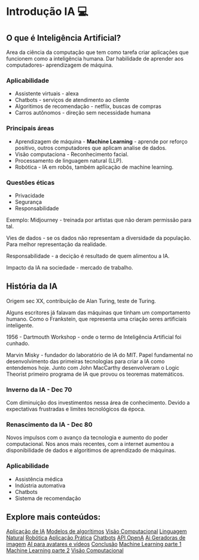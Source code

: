 # Introdução IA :computer:

## O que é Inteligência Artificial?

Area da ciência da computação que tem como tarefa criar aplicações que funcionem como a inteligência humana. Dar habilidade de aprender aos computadores- aprendizagem de máquina.

### Aplicabilidade

- Assistente virtuais - alexa
- Chatbots - serviços de atendimento ao cliente
- Algoritimos de recomendação - netflix, buscas de compras
- Carros autônomos - direção sem necessidade humana

### Principais áreas

- Aprendizagem de máquina - **Machine Learning** - aprende por reforço positivo, outros computadores que aplicam analise de dados.
- Visão computaciona - Reconhecimento facial.
- Processamento de linguagem natural (LLP).
- Robótica - IA em robôs, também aplicação de machine learning.

### Questões éticas

- Privacidade
- Segurança
- Responsabilidade

Exemplo: Midjourney - treinada por artistas que não deram permissão para tal.

Vies de dados - se os dados não representam a diversidade da população. Para melhor representação da realidade.

Responsabilidade - a decição é resultado de quem alimentou a IA.

Impacto da IA na sociedade - mercado de trabalho.

## História da IA

Origem sec XX, contribuição de Alan Turing, teste de Turing.

Alguns escritores já falavam das máquinas que tinham um comportamento humano. Como o Frankstein, que representa uma criação seres artificiais inteligente.

1956 - Dartmouth Workshop - onde o termo de Inteligência Artificial foi cunhado.

Marvin Misky - fundador do laboratório de IA do MIT. Papel fundamental no desenvolvimento das primeiras tecnologias para criar a IA como entendemos hoje.
Junto com John MacCarthy desenvolveram o Logic Theorist primeiro programa de IA que provou os teoremas matemáticos.

### Inverno da IA - Dec 70

Com diminuição dos investimentos nessa área de conhecimento. Devido a expectativas frustradas e limites tecnológicos da época.

### Renascimento da IA - Dec 80

Novos impulsos com o avanço da tecnologia e aumento do poder computacional. Nos anos mais recentes, com a internet aumentou a disponibilidade de dados e algoritimos de aprendizado de máquinas.

### Aplicabilidade

- Assistência médica
- Indústria automativa
- Chatbots
- Sistema de recomendação

## Explore mais conteúdos: 

[Aplicação de IA]()
[Modelos de algorítimos]()
[Visão Computacional]()
[Linguagem Natural]()
[Robótica]()
[Aplicação Prática]()
[Chatbots]()
[API OpenA]()
[Ai Geradoras de imagem]()
[AI para avatares e vídeos]()
[Conclusão]()
[Machine Learning parte 1]()
[Machine Learning parte 2]()
[Visão Computacional]()

